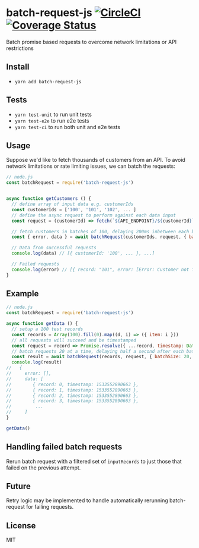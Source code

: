 # batch-request-js [![CircleCI](https://circleci.com/gh/kunal-mandalia/batch-request-js.svg?style=svg)](https://circleci.com/gh/kunal-mandalia/batch-request-js) [![Coverage Status](https://coveralls.io/repos/github/kunal-mandalia/batch-request-js/badge.svg?branch=master)](https://coveralls.io/github/kunal-mandalia/batch-request-js?branch=master)
Batch promise based requests to overcome network limitations or API restrictions

## Install
- `yarn add batch-request-js`

## Tests

- `yarn test-unit` to run unit tests
- `yarn test-e2e` to run e2e tests
- `yarn test-ci` to run both unit and e2e tests

## Usage

Suppose we'd like to fetch thousands of customers from an API. To avoid network limitations or rate limiting issues, we can batch the requests:


```js
// node.js
const batchRequest = require('batch-request-js')


async function getCustomers () {
  // define array of input data e.g. customerIds
  const customerIds = ['100', '101', '102', ... ]
  // define the async request to perform against each data input
  const request = (customerId) => fetch(`${API_ENDPOINT}/${customerId}`).then(response => response.json())

  // fetch customers in batches of 100, delaying 200ms inbetween each batch request
  const { error, data } = await batchRequest(customerIds, request, { batchSize: 100, delay: 200 })

  // Data from successful requests
  console.log(data) // [{ customerId: '100', ... }, ...]

  // Failed requests
  console.log(error) // [{ record: "101", error: [Error: Customer not found] }, ...]
}
```

## Example

```js
// node.js
const batchRequest = require('batch-request-js')

async function getData () {
  // setup a 100 test records
  const records = Array(100).fill(0).map((d, i) => ({ item: i }))
  // all requests will succeed and be timestamped
  const request = record => Promise.resolve({ ...record, timestamp: Date.now() })
  // batch requests 20 at a time, delaying half a second after each batch request
  const result = await batchRequest(records, request, { batchSize: 20, delay: 500 })
  console.log(result)
//   { 
//     error: [],
//     data: [
//        { record: 0, timestamp: 1533552890663 },
//        { record: 1, timestamp: 1533552890663 },
//        { record: 2, timestamp: 1533552890663 },
//        { record: 3, timestamp: 1533552890663 },
//         ...
//     ]
}

getData()
```

## Handling failed batch requests

Rerun batch request with a filtered set of `inputRecords` to just those that failed on the previous attempt.

## Future
Retry logic may be implemented to handle automatically rerunning batch-request for failing requests.

## License
MIT